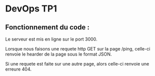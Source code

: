 # DevOps TP1

## Fonctionnement du code : 

Le serveur est mis en ligne sur le port 3000.

Lorsque nous faisons une requete http GET sur la page /ping, celle-ci renvoie le hearder de la page sous le format JSON.

Si une requete est faite sur une autre page, alors celle-ci renvoie une erreure 404.